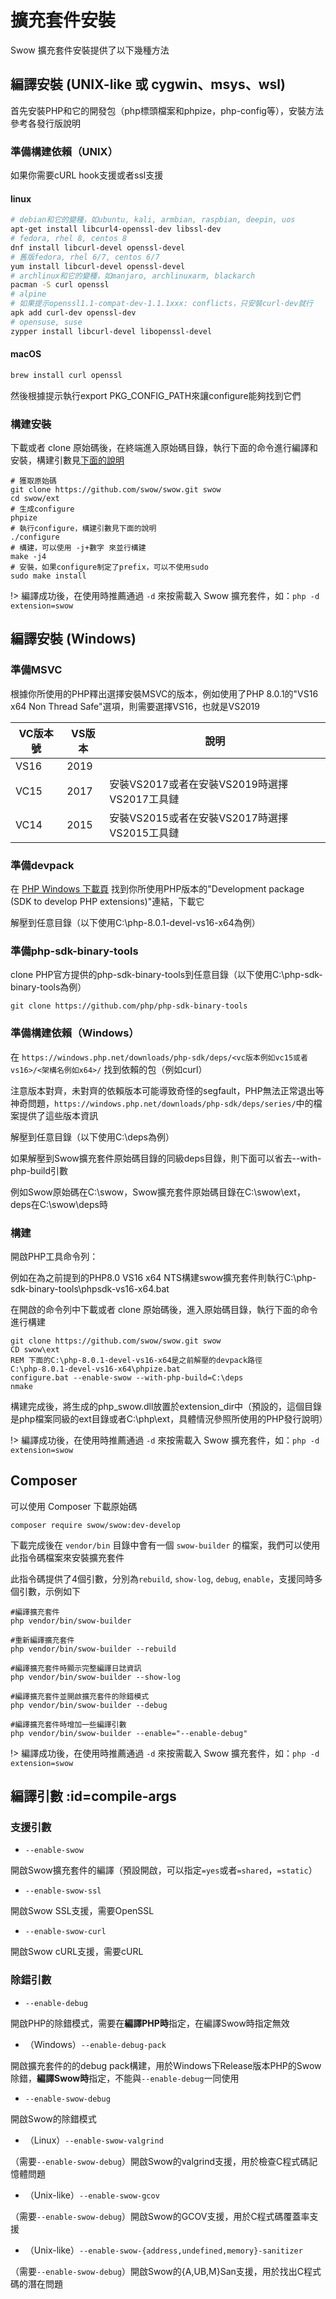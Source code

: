 # 擴充套件安裝

Swow 擴充套件安裝提供了以下幾種方法

## 編譯安裝 (UNIX-like 或 cygwin、msys、wsl)

首先安裝PHP和它的開發包（php標頭檔案和phpize，php-config等），安裝方法參考各發行版說明

### 準備構建依賴（UNIX）

如果你需要cURL hook支援或者ssl支援

#### linux

```bash
# debian和它的變種，如ubuntu, kali, armbian, raspbian, deepin, uos
apt-get install libcurl4-openssl-dev libssl-dev
# fedora, rhel 8, centos 8
dnf install libcurl-devel openssl-devel
# 舊版fedora, rhel 6/7, centos 6/7
yum install libcurl-devel openssl-devel
# archlinux和它的變種，如manjaro, archlinuxarm, blackarch
pacman -S curl openssl
# alpine
# 如果提示openssl1.1-compat-dev-1.1.1xxx: conflicts，只安裝curl-dev就行
apk add curl-dev openssl-dev
# opensuse, suse
zypper install libcurl-devel libopenssl-devel
```

#### macOS

```bash
brew install curl openssl
```

然後根據提示執行export PKG_CONFIG_PATH來讓configure能夠找到它們

### 構建安裝

下載或者 clone 原始碼後，在終端進入原始碼目錄，執行下面的命令進行編譯和安裝，構建引數見[下面的說明](#compile-args)

```shell
# 獲取原始碼
git clone https://github.com/swow/swow.git swow
cd swow/ext
# 生成configure
phpize
# 執行configure，構建引數見下面的說明
./configure
# 構建，可以使用 -j+數字 來並行構建
make -j4
# 安裝，如果configure制定了prefix，可以不使用sudo
sudo make install
```

!> 編譯成功後，在使用時推薦通過 `-d` 來按需載入 Swow 擴充套件，如：`php -d extension=swow`

## 編譯安裝 (Windows)

### 準備MSVC

根據你所使用的PHP釋出選擇安裝MSVC的版本，例如使用了PHP 8.0.1的"VS16 x64 Non Thread Safe"選項，則需要選擇VS16，也就是VS2019

| VC版本號 | VS版本 | 說明 |
| - | - | - |
| VS16 | 2019 |  |
| VC15 | 2017 | 安裝VS2017或者在安裝VS2019時選擇VS2017工具鏈 |
| VC14 | 2015 | 安裝VS2015或者在安裝VS2017時選擇VS2015工具鏈 |

### 準備devpack

在 [PHP Windows 下載頁](https://windows.php.net/download/) 找到你所使用PHP版本的"Development package (SDK to develop PHP extensions)"連結，下載它

解壓到任意目錄（以下使用C:\php-8.0.1-devel-vs16-x64為例）

### 準備php-sdk-binary-tools

clone PHP官方提供的php-sdk-binary-tools到任意目錄（以下使用C:\php-sdk-binary-tools為例）

```batch
git clone https://github.com/php/php-sdk-binary-tools
```

### 準備構建依賴（Windows）

在 `https://windows.php.net/downloads/php-sdk/deps/<vc版本例如vc15或者vs16>/<架構名例如x64>/` 找到依賴的包（例如curl）

注意版本對齊，未對齊的依賴版本可能導致奇怪的segfault，PHP無法正常退出等神奇問題，`https://windows.php.net/downloads/php-sdk/deps/series/`中的檔案提供了這些版本資訊

解壓到任意目錄（以下使用C:\deps為例）

如果解壓到Swow擴充套件原始碼目錄的同級deps目錄，則下面可以省去--with-php-build引數

例如Swow原始碼在C:\swow，Swow擴充套件原始碼目錄在C:\swow\ext，deps在C:\swow\deps時

### 構建

開啟PHP工具命令列：

例如在為之前提到的PHP8.0 VS16 x64 NTS構建swow擴充套件則執行C:\php-sdk-binary-tools\phpsdk-vs16-x64.bat

在開啟的命令列中下載或者 clone 原始碼後，進入原始碼目錄，執行下面的命令進行構建

```batch
git clone https://github.com/swow/swow.git swow
CD swow\ext
REM 下面的C:\php-8.0.1-devel-vs16-x64是之前解壓的devpack路徑
C:\php-8.0.1-devel-vs16-x64\phpize.bat
configure.bat --enable-swow --with-php-build=C:\deps
nmake
```

構建完成後，將生成的php_swow.dll放置於extension_dir中（預設的，這個目錄是php檔案同級的ext目錄或者C:\php\ext，具體情況參照所使用的PHP發行說明）

!> 編譯成功後，在使用時推薦通過 `-d` 來按需載入 Swow 擴充套件，如：`php -d extension=swow`

## Composer

可以使用 Composer 下載原始碼

```shell
composer require swow/swow:dev-develop
```

下載完成後在 `vendor/bin` 目錄中會有一個 `swow-builder` 的檔案，我們可以使用此指令碼檔案來安裝擴充套件

此指令碼提供了4個引數，分別為`rebuild`, `show-log`, `debug`, `enable`，支援同時多個引數，示例如下

```shell
#編譯擴充套件
php vendor/bin/swow-builder

#重新編譯擴充套件
php vendor/bin/swow-builder --rebuild

#編譯擴充套件時顯示完整編譯日誌資訊
php vendor/bin/swow-builder --show-log

#編譯擴充套件並開啟擴充套件的除錯模式
php vendor/bin/swow-builder --debug

#編譯擴充套件時增加一些編譯引數
php vendor/bin/swow-builder --enable="--enable-debug"
```

!> 編譯成功後，在使用時推薦通過 `-d` 來按需載入 Swow 擴充套件，如：`php -d extension=swow`

## 編譯引數 :id=compile-args

### 支援引數

* `--enable-swow`

開啟Swow擴充套件的編譯（預設開啟，可以指定`=yes`或者`=shared`，`=static`）

* `--enable-swow-ssl`

開啟Swow SSL支援，需要OpenSSL

* `--enable-swow-curl`

開啟Swow cURL支援，需要cURL

### 除錯引數

* `--enable-debug`

開啟PHP的除錯模式，需要在**編譯PHP時**指定，在編譯Swow時指定無效

* （Windows）`--enable-debug-pack`

開啟擴充套件的的debug pack構建，用於Windows下Release版本PHP的Swow除錯，**編譯Swow時**指定，不能與`--enable-debug`一同使用

* `--enable-swow-debug`

開啟Swow的除錯模式

* （Linux）`--enable-swow-valgrind`

（需要`--enable-swow-debug`）開啟Swow的valgrind支援，用於檢查C程式碼記憶體問題

* （Unix-like）`--enable-swow-gcov`

（需要`--enable-swow-debug`）開啟Swow的GCOV支援，用於C程式碼覆蓋率支援

* （Unix-like）`--enable-swow-{address,undefined,memory}-sanitizer`

（需要`--enable-swow-debug`）開啟Swow的{A,UB,M}San支援，用於找出C程式碼的潛在問題
